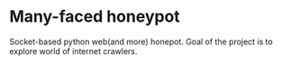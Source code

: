 # Many-faced honeypot
Socket-based python web(and more) honepot.
Goal of the project is to explore world of internet crawlers.
